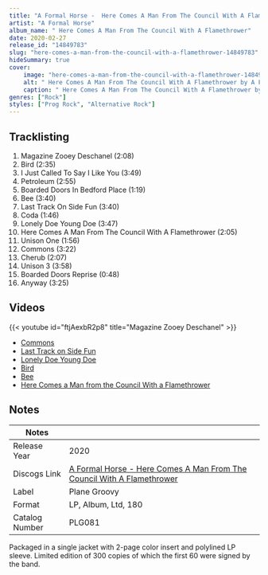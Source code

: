 ```yaml
---
title: "A Formal Horse -  Here Comes A Man From The Council With A Flamethrower"
artist: "A Formal Horse"
album_name: " Here Comes A Man From The Council With A Flamethrower"
date: 2020-02-27
release_id: "14849783"
slug: "here-comes-a-man-from-the-council-with-a-flamethrower-14849783"
hideSummary: true
cover:
    image: "here-comes-a-man-from-the-council-with-a-flamethrower-14849783.jpg"
    alt: " Here Comes A Man From The Council With A Flamethrower by A Formal Horse"
    caption: " Here Comes A Man From The Council With A Flamethrower by A Formal Horse"
genres: ["Rock"]
styles: ["Prog Rock", "Alternative Rock"]
---
```


## Tracklisting
1. Magazine Zooey Deschanel (2:08)
2. Bird (2:35)
3. I Just Called To Say I Like You (3:49)
4. Petroleum (2:55)
5. Boarded Doors In Bedford Place (1:19)
6. Bee (3:40)
7. Last Track On Side Fun (3:40)
8. Coda (1:46)
9. Lonely Doe Young Doe (3:47)
10. Here Comes A Man From The Council With A Flamethrower (2:05)
11. Unison One (1:56)
12. Commons (3:22)
13. Cherub (2:07)
14. Unison 3 (3:58)
15. Boarded Doors Reprise (0:48)
16. Anyway (3:25)

## Videos
{{< youtube id="ftjAexbR2p8" title="Magazine Zooey Deschanel" >}}
- [Commons](https://www.youtube.com/watch?v=AXcwWhRVprw)
- [Last Track on Side Fun](https://www.youtube.com/watch?v=xYV9TkBML_I)
- [Lonely Doe Young Doe](https://www.youtube.com/watch?v=yg-M0hI6cXY)
- [Bird](https://www.youtube.com/watch?v=kJydOXYAGB0)
- [Bee](https://www.youtube.com/watch?v=vNAS4q54L0A)
- [Here Comes a Man from the Council With a Flamethrower](https://www.youtube.com/watch?v=LdWKULgyC2I)


## Notes

| Notes          |             |
| ---------------| ----------- |
| Release Year   | 2020 |
| Discogs Link   | [A Formal Horse -  Here Comes A Man From The Council With A Flamethrower](https://www.discogs.com/release/14849783-A-Formal-Horse-Here-Comes-A-Man-From-The-Council-With-A-Flamethrower) |
| Label          | Plane Groovy |
| Format         | LP, Album, Ltd, 180 |
| Catalog Number | PLG081 |

Packaged in a single jacket with 2-page color insert and polylined LP sleeve.  Limited edition of 300 copies of which the first 60 were signed by the band.

